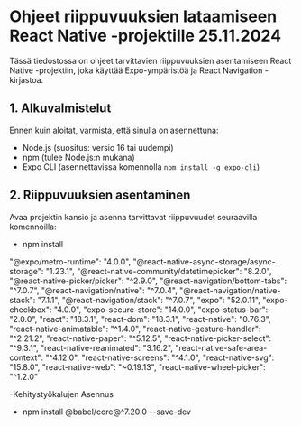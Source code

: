 # Ohjeet riippuvuuksien lataamiseen React Native -projektille 25.11.2024

Tässä tiedostossa on ohjeet tarvittavien riippuvuuksien asentamiseen React Native -projektiin, joka käyttää Expo-ympäristöä ja React Navigation -kirjastoa.

## 1. Alkuvalmistelut
Ennen kuin aloitat, varmista, että sinulla on asennettuna:
- Node.js (suositus: versio 16 tai uudempi)
- npm (tulee Node.js:n mukana)
- Expo CLI (asennettavissa komennolla `npm install -g expo-cli`)


## 2. Riippuvuuksien asentaminen
Avaa projektin kansio ja asenna tarvittavat riippuvuudet seuraavilla komennoilla:

- npm install

 "@expo/metro-runtime": "4.0.0",
    "@react-native-async-storage/async-storage": "1.23.1",
    "@react-native-community/datetimepicker": "8.2.0",
    "@react-native-picker/picker": "^2.9.0",
    "@react-navigation/bottom-tabs": "^7.0.7",
    "@react-navigation/native": "^7.0.4",
    "@react-navigation/native-stack": "7.1.1",
    "@react-navigation/stack": "^7.0.7",
    "expo": "52.0.11",
    "expo-checkbox": "4.0.0",
    "expo-secure-store": "14.0.0",
    "expo-status-bar": "2.0.0",
    "react": "18.3.1",
    "react-dom": "18.3.1",
    "react-native": "0.76.3",
    "react-native-animatable": "^1.4.0",
    "react-native-gesture-handler": "^2.21.2",
    "react-native-paper": "^5.12.5",
    "react-native-picker-select": "^9.3.1",
    "react-native-reanimated": "3.16.2",
    "react-native-safe-area-context": "^4.12.0",
    "react-native-screens": "^4.1.0",
    "react-native-svg": "15.8.0",
    "react-native-web": "~0.19.13",
    "react-native-wheel-picker": "^1.2.0"

  

-Kehitystyökalujen Asennus
- npm install @babel/core@^7.20.0 --save-dev
